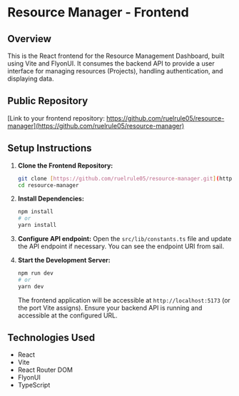 # Resource Manager - Frontend

## Overview

This is the React frontend for the Resource Management Dashboard, built using Vite and FlyonUI. It consumes the backend API to provide a user interface for managing resources (Projects), handling authentication, and displaying data.

## Public Repository

[Link to your frontend repository: https://github.com/ruelrule05/resource-manager](https://github.com/ruelrule05/resource-manager)

## Setup Instructions

1.  **Clone the Frontend Repository:**
    ```bash
    git clone [https://github.com/ruelrule05/resource-manager.git](https://github.com/ruelrule05/resource-manager.git)
    cd resource-manager
    ```

2.  **Install Dependencies:**
    ```bash
    npm install
    # or
    yarn install
    ```

3.  **Configure API endpoint:**
    Open the `src/lib/constants.ts` file and update the API endpoint if necessary. You can see the endpoint URI from sail.


4.  **Start the Development Server:**
    ```bash
    npm run dev
    # or
    yarn dev
    ```
    The frontend application will be accessible at `http://localhost:5173` (or the port Vite assigns). Ensure your backend API is running and accessible at the configured URL.

## Technologies Used

* React
* Vite
* React Router DOM
* FlyonUI
* TypeScript
